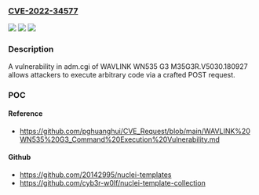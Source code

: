 ### [CVE-2022-34577](https://cve.mitre.org/cgi-bin/cvename.cgi?name=CVE-2022-34577)
![](https://img.shields.io/static/v1?label=Product&message=n%2Fa&color=blue)
![](https://img.shields.io/static/v1?label=Version&message=n%2Fa&color=blue)
![](https://img.shields.io/static/v1?label=Vulnerability&message=n%2Fa&color=brighgreen)

### Description

A vulnerability in adm.cgi of WAVLINK WN535 G3 M35G3R.V5030.180927 allows attackers to execute arbitrary code via a crafted POST request.

### POC

#### Reference
- https://github.com/pghuanghui/CVE_Request/blob/main/WAVLINK%20WN535%20G3_Command%20Execution%20Vulnerability.md

#### Github
- https://github.com/20142995/nuclei-templates
- https://github.com/cyb3r-w0lf/nuclei-template-collection

